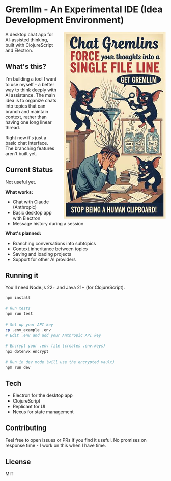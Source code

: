 # Gremllm - An Experimental IDE (Idea Development Environment)

<img src="docs/gemini-generated-flyer.jpg" alt="Gremllm Flyer" align="right" width="320" style="margin-left: 20px;">

A desktop chat app for AI-assisted thinking, built with ClojureScript and Electron.

## What's this?

I'm building a tool I want to use myself - a better way to think deeply with AI assistance. The main idea is to organize chats into topics that can branch and maintain context, rather than having one long linear thread.

Right now it's just a basic chat interface. The branching features aren't built yet.

## Current Status

Not useful yet.

**What works:**
- Chat with Claude (Anthropic)
- Basic desktop app with Electron
- Message history during a session

**What's planned:**
- Branching conversations into subtopics
- Context inheritance between topics
- Saving and loading projects
- Support for other AI providers

## Running it

You'll need Node.js 22+ and Java 21+ (for ClojureScript).

```bash
npm install

# Run tests
npm run test

# Set up your API key
cp .env_example .env
# Edit .env and add your Anthropic API key

# Encrypt your .env file (creates .env.keys)
npx dotenvx encrypt

# Run in dev mode (will use the encrypted vault)
npm run dev
```

## Tech

- Electron for the desktop app
- ClojureScript
- Replicant for UI
- Nexus for state management

## Contributing

Feel free to open issues or PRs if you find it useful. No promises on response time - I work on this when I have time.

## License

MIT
